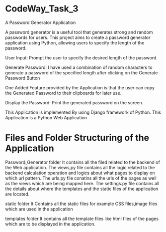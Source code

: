 # CodeWay_Task_3
A Password Generator Application

A password generator is a useful tool that generates strong and random passwords for
users. This project aims to create a password generator application using Python,
allowing users to specify the length of the password.

User Input: Prompt the user to specify the desired length of the password.

Generate Password: I have used a combination of random characters to generate a password of
the specified length after clicking on the Generate Password Button

One Added Feature provided by the Application is that the user can copy the Generated Password to their clipboards for later use.

Display the Password: Print the generated password on the screen.

This Application is implemented By using Django framework of Python.
This Application is a Python Web Application



Files and Folder Structuring of the Application
=======================================================

Password_Generator folder
    It contains all the filed related to the backend of the Web application.
    The views,py file contains all the logic related to the backend calculation operation and logics about what pages to display on which url pattern.
    The urls.py file conatins all the urls of the pages as well as the views which are being mapped here.
    The settings.py file contains all the details about where the templates and the static files of the application are located.

static folder
    It Contains all the static files for example CSS files,image files which are used in the application

templates folder
    It contains all the template files like html files of the pages which are to be displayed in the application.


